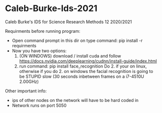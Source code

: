 # Caleb-Burke-Ids-2021
Caleb Burke's IDS for Science Research Methods 12 2020/2021

Requirments before running program:
- Open command prompt in this dir on type command: pip install -r requirments
- Now you have two options:
	1. (ON WINDOWS) download / install cuda and follow https://docs.nvidia.com/deeplearning/cudnn/install-guide/index.html
	2. run command: pip install face_recognition
	Do 2. if your on linux, otherwise if you do 2. on windows the facial recognition 
	is going to be STUPID slow (30 seconds inbetween frames on a i7-4510U 2.00GHz)

Other important info:
- ips of other nodes on the network will have to be hard coded in
- Network runs on port 5050
